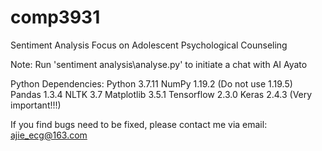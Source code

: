 # comp3931
Sentiment Analysis Focus on Adolescent Psychological Counseling

Note: Run 'sentiment analysis\analyse.py' to initiate a chat with AI Ayato

Python Dependencies:
Python 3.7.11
NumPy 1.19.2 (Do not use 1.19.5)
Pandas 1.3.4
NLTK 3.7
Matplotlib 3.5.1
Tensorflow 2.3.0
Keras 2.4.3 (Very important!!!)

If you find bugs need to be fixed, please contact me via email:
ajie_ecg@163.com
